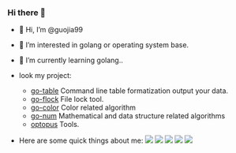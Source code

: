 ### Hi there 👋
- 👋 Hi, I’m @guojia99
- 👀 I’m interested in golang or operating system base.
- 🌱 I’m currently learning golang..
- look my project:

  - [go-table](https://github.com/guojia99/go-tables)  Command line table formatization output your data.
  - [go-flock](https://github.com/guojia99/go-flock) File lock tool.
  - [go-color](https://github.com/guojia99/go-color) Color related algorithm
  - [go-num](https://github.com/guojia99/go-num)  Mathematical and data structure related algorithms
  - [optopus](https://github.com/guojia99/optopus) Tools.
- Here are some quick things about me:
![](https://github-profile-summary-cards.vercel.app/api/cards/profile-details?username=guojia99&theme=github)
![](https://github-profile-summary-cards.vercel.app/api/cards/repos-per-language?username=guojia99&theme=github)
![](https://github-profile-summary-cards.vercel.app/api/cards/most-commit-language?username=guojia99&theme=github)
![](https://github-profile-summary-cards.vercel.app/api/cards/stats?username=guojia99&theme=github)
![](https://github-profile-summary-cards.vercel.app/api/cards/productive-time?username=guojia99&theme=github)